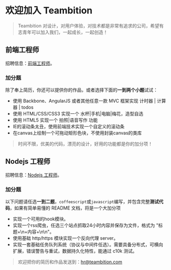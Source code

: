 # 欢迎加入 Teambition

> Teambition 对设计，对用户体验，对技术都是非常有追求的公司，希望有志青年可以加入我们，一起成长，一起创造！

## 前端工程师

招聘信息：[前端工程师](https://www.teambition.com/info/jobs/article?_id=5438e71ae903ca681810f172&p=info-jobs&s=)。

### 加分题

除了奉上简历，你还可以提供你的作品，或者选择下面的**一到两个小题**试试：

- 使用 Backbone、AngularJS 或者其他任意一款 MVC 框架实现 计时器 | 计算器 | todos
- 使用 HTML/CSS/CSS3 实现一个 水杯|手机|电脑|梅花，造型自选
- 使用 HTML5 实现一个 拍照|语音写作 功能
- IE的滚动条太丑，使用前端技术实现一个自定义的滚动条
- 在canvas上绘制一个可拖动矩形色块，不使用封装canvas的类库

> 时间不限，优美的代码，漂亮的设计，好用的功能都是你的加分项！

## Nodejs 工程师

招聘信息：[Nodejs 工程师](https://www.teambition.com/info/jobs/article?_id=5438eca132b899fb23c19f98&p=info-jobs&s=)。

### 加分题

以下问题请任选**一到二题**，`coffeescript`或`javascript`编写，并包含完整**测试代码**，如果有简单易懂的 README 文档，将是一个大加分项

- 实现一个可用的hook模块。
- 实现一个rss爬虫，任选三个站点抓取24小时内容并保存为文件，格式为 "标题+\n+内容+\n\n"。
- 使用基础 http/https 模块实现一个反向代理 server。
- 实现一套基础任务队列系统（协议与中间件任选）。需要具备分布式，可横向扩展，错误警告与重试，数据持久化特性，能通过 c10k 测试。

> 欢迎把你的简历和作品发送到：[hr@teambition.com](hr#teambition.com)
